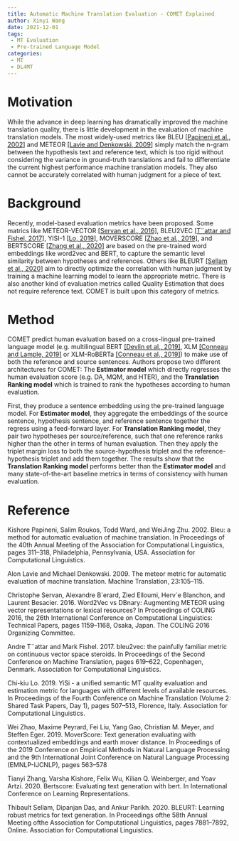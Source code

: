 ```yaml
---
title: Automatic Machine Translation Evaluation - COMET Explained
author: Xinyi Wang
date: 2021-12-01
tags:
 - MT Evaluation
 - Pre-trained Language Model
categories:
 - MT
 - DL4MT
---
```



# Motivation

While the advance in deep learning has dramatically improved the machine translation quality, there is little development in the evaluation of machine translation models. The most widely-used metrics like BLEU [[Papineni et al., 2002]](#bleu) and METEOR [[Lavie and Denkowski, 2009]](#meteor) simply match the n-gram between the hypothesis text and reference text, which is too rigid without considering the variance in ground-truth translations and fail to differentiate the current highest performance machine translation models. They also cannot be accurately correlated with human judgment for a piece of text. 

# Background

Recently, model-based evaluation metrics have been proposed. Some matrics like METEOR-VECTOR [[Servan et al., 2016]](#METEOR-VECTOR), BLEU2VEC [[T¨attar and Fishel, 2017]](#BLEU2VEC), YISI-1 [[Lo, 2019]](#YISI-1), MOVERSCORE [[Zhao et al., 2019]](#MOVERSCORE), and BERTSCORE [[Zhang et al., 2020]](#BERTSCORE) are based on the pre-trained word embeddings like word2vec and BERT, to capture the semantic level similarity between hypotheses and references. Others like BLEURT [[Sellam et al., 2020]](#BLEURT) aim to directly optimize the correlation with human judgment by training a machine learning model to learn the appropriate metric.  There is also another kind of evaluation metrics called Quality Estimation that does not require reference text. COMET is built upon this category of metrics.

# Method

COMET predict human evaluation based on a cross-lingual pre-trained language model (e.g. multilingual BERT [[Devlin et al., 2019]](#bert), XLM [[Conneau and Lample, 2019]](#xlm) or XLM-RoBERTa [[Conneau et al., 2019]](#roberta)) to make use of both the reference and source sentences. Authors propose two different architectures for COMET: The **Estimator model** which directly regresses the human evaluation score (e.g. DA, MQM, and HTER), and the **Translation Ranking model** which is trained to rank the hypotheses according to human evaluation.

First, they produce a sentence embedding using the pre-trained language model. For **Estimator model**, they aggregate the embeddings of the source sentence, hypothesis sentence, and reference sentence together the regress using a feed-forward layer. For **Translation Ranking model**, they pair two hypotheses per source/reference, such that one reference ranks higher than the other in terms of human evaluation. Then they apply the triplet margin loss to both the source-hypothesis triplet and the reference-hypothesis triplet and add them together. The results show that the **Translation Ranking model** performs better than the **Estimator model** and many state-of-the-art baseline metrics in terms of consistency with human evaluation.


# Reference

<a name="bleu">Kishore Papineni, Salim Roukos, Todd Ward, and WeiJing Zhu. 2002. Bleu: a method for automatic evaluation of machine translation. In Proceedings of the 40th Annual Meeting of the Association for Computational Linguistics, pages 311–318, Philadelphia, Pennsylvania, USA. Association for Computational
Linguistics.</a>

<a name="meteor">Alon Lavie and Michael Denkowski. 2009. The meteor metric for automatic evaluation of machine translation. Machine Translation, 23:105–115.</a>

<a name="METEOR-VECTOR">Christophe Servan, Alexandre B´erard, Zied Elloumi, Herv´e Blanchon, and Laurent Besacier. 2016. Word2Vec vs DBnary: Augmenting METEOR using vector representations or lexical resources? In Proceedings of COLING 2016, the 26th International Conference on Computational Linguistics: Technical Papers, pages 1159–1168, Osaka, Japan. The COLING 2016 Organizing Committee. </a>

<a name="BLEU2VEC">Andre T¨attar and Mark Fishel. 2017. bleu2vec: the painfully familiar metric on continuous vector space steroids. In Proceedings of the Second Conference on Machine Translation, pages 619–622, Copenhagen, Denmark. Association for Computational Linguistics.</a>

<a name="YISI-1">Chi-kiu Lo. 2019. YiSi - a unified semantic MT quality evaluation and estimation metric for languages with different levels of available resources. In Proceedings of the Fourth Conference on Machine Translation (Volume 2: Shared Task Papers, Day 1), pages 507–513, Florence, Italy. Association for Computational Linguistics.</a>

<a name="MOVERSCORE">Wei Zhao, Maxime Peyrard, Fei Liu, Yang Gao, Christian M. Meyer, and Steffen Eger. 2019. MoverScore: Text generation evaluating with contextualized embeddings and earth mover distance. In Proceedings of the 2019 Conference on Empirical Methods in Natural Language Processing and the 9th International Joint Conference on Natural Language Processing (EMNLP-IJCNLP), pages 563–578</a>

<a name="BERTSCORE">Tianyi Zhang, Varsha Kishore, Felix Wu, Kilian Q. Weinberger, and Yoav Artzi. 2020. Bertscore: Evaluating text generation with bert. In International Conference on Learning Representations.</a>

<a name="BLEURT">Thibault Sellam, Dipanjan Das, and Ankur Parikh. 2020. BLEURT: Learning robust metrics for text generation. In Proceedings ofthe 58th Annual Meeting ofthe Association for Computational Linguistics, pages 7881–7892, Online. Association for Computational Linguistics.</a>